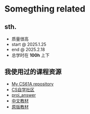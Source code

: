 # Somegthing related

## sth.

- 质量很高
- start @ 2025.1.25 
- end   @ 2025.2.18
- 总学时在 **100h** 上下
 

## 我使用过的课程资源
- [My CS61A repository](https://github.com/Auzers/CS61A)
- [CS自学社区](https://www.learncs.site/)
- [proj_answer](https://github.com/nam-m/CS61A-Projects/tree/master)
- [中文教材](https://composingprograms.netlify.app/)
- [原版教材](https://www.composingprograms.com/)
    